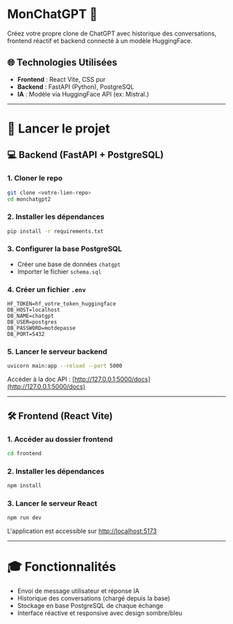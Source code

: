 # MonChatGPT 🫠
Créez votre propre clone de ChatGPT avec historique des conversations, frontend réactif et backend connecté à un modèle HuggingFace.

## 🌐 Technologies Utilisées
- **Frontend** : React Vite, CSS pur
- **Backend** : FastAPI (Python), PostgreSQL
- **IA** : Modèle via HuggingFace API (ex: Mistral.)

---

# 🚀 Lancer le projet

## 💻 Backend (FastAPI + PostgreSQL)

### 1. Cloner le repo
```bash
git clone <votre-lien-repo>
cd monchatgpt2
```

### 2. Installer les dépendances
```bash
pip install -r requirements.txt
```

### 3. Configurer la base PostgreSQL
- Créer une base de données `chatgpt`
- Importer le fichier `schema.sql`

### 4. Créer un fichier `.env`
```env
HF_TOKEN=hf_votre_token_huggingface
DB_HOST=localhost
DB_NAME=chatgpt
DB_USER=postgres
DB_PASSWORD=motdepasse
DB_PORT=5432
```

### 5. Lancer le serveur backend
```bash
uvicorn main:app --reload --port 5000
```
Accéder à la doc API : [http://127.0.0.1:5000/docs](http://127.0.0.1:5000/docs)

---

## 🛠 Frontend (React Vite)

### 1. Accéder au dossier frontend
```bash
cd frontend
```

### 2. Installer les dépendances
```bash
npm install
```

### 3. Lancer le serveur React
```bash
npm run dev
```

L'application est accessible sur [http://localhost:5173](http://localhost:5173)

---

# 🎓 Fonctionnalités
- Envoi de message utilisateur et réponse IA
- Historique des conversations (chargé depuis la base)
- Stockage en base PostgreSQL de chaque échange
- Interface réactive et responsive avec design sombre/bleu





